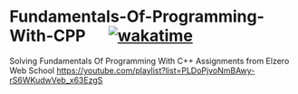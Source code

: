 # Fundamentals-Of-Programming-With-CPP &ensp; &nbsp; [![wakatime](https://wakatime.com/badge/user/6ffb9ab2-5f65-4f75-8aca-758976493b56/project/b23831d5-8dbd-4643-833a-ad7fd2475f46.svg)](https://wakatime.com/badge/user/6ffb9ab2-5f65-4f75-8aca-758976493b56/project/b23831d5-8dbd-4643-833a-ad7fd2475f46)


Solving Fundamentals Of Programming With C++ Assignments from Elzero Web School https://youtube.com/playlist?list=PLDoPjvoNmBAwy-rS6WKudwVeb_x63EzgS 
